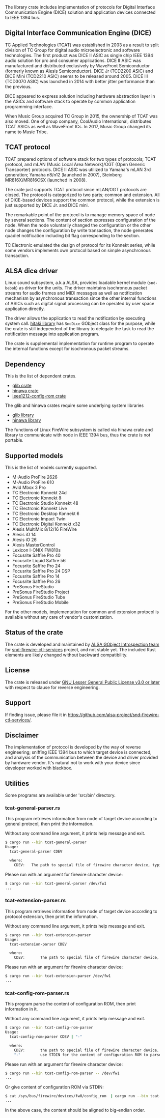 The library crate includes implementation of protocols for Digital Interface Communication
Engine (DICE) solution and application devices connected to IEEE 1394 bus.

## Digital Interface Communication Engine (DICE)

TC Applied Technologies (TCAT) was established in 2003 as a result to split division of TC Group
for digital audio microelectronic and software technologies. The first product was DICE II ASIC
as single chip IEEE 1394 audio solution for pro and consumer applications. DICE II ASIC was
manufactured and distributed exclusively by WaveFront Semiconductor (formerly known as Alesis
Semiconductor). DICE Jr (TCD2200 ASIC) and DICE Mini (TCD2210 ASIC) seems to be released around
2005. DICE III (TCD3070 ASIC) was launched in 2014 with better jitter performance than the
previous.

DICE appeared to express solution including hardware abstraction layer in the ASICs and software
stack to operate by common application programming interface.

When Music Group acquired TC Group in 2015, the ownership of TCAT was also moved. One of group
company, CoolAudio International, distributes TCAT ASICs as well as WaveFront ICs. In 2017,
Music Group changed its name to Music Tribe.

## TCAT protocol

TCAT prepared options of software stack for two types of protocols; TCAT protocol, and
mLAN (Music Local Area Network)/OGT (Open Generic Transporter) protocols. DICE II ASIC was
utilized to Yamaha's mLAN 3rd generation; Yamaha n8/n12 (launched in 2007), Steinberg
MR816X/MR816CSX (launched in 2008).

The crate just supports TCAT protocol since mLAN/OGT protocols are closed. The protocol is
categorized to two parts; common and extension. All of DICE-based devices support the common
protocol, while the extension is just supported by DICE Jr. and DICE mini.

The remarkable point of the protocol is to manage memory space of node by several sections.
The content of section expresses configuration of the node. When the node voluntarily changed
the configuration or the other node changes the configuration by write transaction, the node
generates quadlet notification including bit flag corresponding to the section.

TC Electronic emulated the design of protocol for its Konnekt series, while some vendors
implements own protocol based on simple asynchronous transaction.

## ALSA dice driver

Linux sound subsystem, a.k.a ALSA, provides loadable kernel module (`snd-bebob`) as driver for
the units. The driver maintains isochronous packet streams for audio frames and MIDI messages
as well as notification mechanism by asynchronous transaction since the other internal functions
of ASICs such as digital signal processing can be operated by user space application directly.

The driver allows the application to read the notification by executing system call.
[hitaki library](https://alsa-project.github.io/gobject-introspection-docs/hitaki/) has
`SndDice` GObject class for the purpose, while the crate is still independent of the library to
delegate the task to read the notification message into application program.

The crate is supplemental implementation for runtime program to operate the internal functions
except for isochronous packet streams.

## Dependency

This is the list of dependent crates.

 * [glib crate](https://crates.io/crates/glib)
 * [hinawa crate](https://crates.io/crates/hinawa)
 * [ieee1212-config-rom crate](https://crates.io/crates/ieee1212-config-rom)

The glib and hinawa crates require some underlying system libraries

 * [glib library](https://docs.gtk.org/glib/)
 * [hinawa library](https://alsa-project.github.io/gobject-introspection-docs/hinawa/)

The functions of Linux FireWire subsystem is called via hinawa crate and library to communicate
with node in IEEE 1394 bus, thus the crate is not portable.

## Supported models

This is the list of models currently supported.

 * M-Audio ProFire 2626
 * M-Audio ProFire 610
 * Avid Mbox 3 Pro
 * TC Electronic Konnekt 24d
 * TC Electronic Konnekt 8
 * TC Electronic Studio Konnekt 48
 * TC Electronic Konnekt Live
 * TC Electronic Desktop Konnekt 6
 * TC Electronic Impact Twin
 * TC Electronic Digital Konnekt x32
 * Alesis MultiMix 8/12/16 FireWire
 * Alesis iO 14
 * Alesis iO 26
 * Alesis MasterControl
 * Lexicon I-ONIX FW810s
 * Focusrite Saffire Pro 40
 * Focusrite Liquid Saffire 56
 * Focusrite Saffire Pro 24
 * Focusrite Saffire Pro 24 DSP
 * Focusrite Saffire Pro 14
 * Focusrite Saffire Pro 26
 * PreSonus FireStudio
 * PreSonus FireStudio Project
 * PreSonus FireStudio Tube
 * PreSonus FireStudio Mobile

For the other models, implementation for common and extension protocol is available without any
care of vendor's customization.

## Status of the crate

The crate is developed and maintained by
[ALSA GObject Introspection team](https://alsa-project.github.io/gobject-introspection-docs/) for
[snd-firewire-ctl-services](https://github.com/alsa-project/snd-firewire-ctl-services/) project,
and not stable yet. The included Rust elements are likely changed without backward compatibility.

## License

The crate is released under
[GNU Lesser General Public License v3.0 or later](https://spdx.org/licenses/LGPL-3.0-or-later.html)
with respect to clause for reverse engineering.

## Support

If finding issue, please file it in <https://github.com/alsa-project/snd-firewire-ctl-services/>.

## Disclaimer

The implementation of protocol is developed by the way of reverse engineering; sniffing IEEE 1394
bus to which target device is connected, and analysis of the communication between the device and
driver provided by hardware vendor. It's natural not to work with your device since developer
worked with blackbox.

## Utilities

Some programs are available under 'src/bin' directory.

### tcat-general-parser.rs

This program retrieves information from node of target device according to general protocol,
then print the information.

Without any command line argument, it prints help message and exit.

```sh
$ cargo run --bin tcat-general-parser
Usage:
  tcat-general-parser CDEV

  where:
    CDEV:   The path to special file of firewire character device, typically '/dev/fw1'.
```

Please run with an argument for firewire character device:

```sh
$ cargo run --bin tcat-general-parser /dev/fw1
...
```

### tcat-extension-parser.rs

This program retrieves information from node of target device according to protocol extension,
then print the information.

Without any command line argument, it prints help message and exit.

```sh
$ cargo run --bin tcat-extension-parser
Usage:
  tcat-extension-parser CDEV

  where:
    CDEV:       The path to special file of firewire character device, typically '/dev/fw1'.
```

Please run with an argument for firewire character device:

```sh
$ cargo run --bin tcat-extension-parser /dev/fw1
...
```

### tcat-config-rom-parser.rs

This program parse the content of configuration ROM, then print information in it.

Without any command line argument, it prints help message and exit.

```sh
$ cargo run --bin tcat-config-rom-parser
Usage:
  tcat-config-rom-parser CDEV | "-"

  where:
    CDEV:       the path to special file of firewire character device, typically '/dev/fw1'.
    "-"         use STDIN for the content of configuration ROM to parse. It should be aligned to big endian.
```

Please run with an argument for firewire character device:

```sh
$ cargo run --bin tcat-config-rom-parser -- /dev/fw1
...
```

Or give content of configuration ROM via STDIN:

```sh
$ cat /sys/bus/firewire/devices/fw0/config_rom  | cargo run --bin tcat-config-rom-parser -- -
...
```

In the above case, the content should be aligned to big-endian order.
